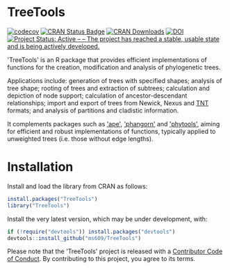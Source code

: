 # TreeTools

[![codecov](https://codecov.io/gh/ms609/TreeTools/branch/master/graph/badge.svg)](https://codecov.io/gh/ms609/TreeTools)
[![CRAN Status Badge](https://www.r-pkg.org/badges/version/TreeTools)](https://cran.r-project.org/package=TreeTools)
[![CRAN Downloads](https://cranlogs.r-pkg.org/badges/TreeTools)](https://ms609.github.io/usage/#treetools)
[![DOI](https://zenodo.org/badge/DOI/10.5281/zenodo.3522726.svg)](https://doi.org/10.5281/zenodo.3522725)<!--[![Project Status: Inactive – The project has reached a stable, usable state but is no longer being actively developed; support/maintenance will be provided as time allows.](http://www.repostatus.org/badges/latest/inactive.svg)](http://www.repostatus.org/#inactive)
-->
[![Project Status: Active – – The project has reached a stable, usable state and is being actively developed.](https://www.repostatus.org/badges/latest/active.svg)](https://www.repostatus.org/#active)

'TreeTools' is an R package that provides efficient implementations of 
functions for the creation, modification and analysis of phylogenetic trees.

Applications include:
generation of trees with specified shapes;
analysis of tree shape;
rooting of trees and extraction of subtrees;
calculation and depiction of node support;
calculation of ancestor-descendant relationships;
import and export of trees from Newick, Nexus and 
[TNT](https://www.lillo.org.ar/phylogeny/tnt/) formats;
and analysis of partitions and cladistic information.

It complements packages such as 
['ape'](https://cran.r-project.org/package=ape),
['phangorn'](https://cran.r-project.org/package=phangorn) and
['phytools'](https://cran.r-project.org/package=phytools),
aiming for efficient and robust implementations of functions, typically
applied to unweighted trees (i.e. those without edge lengths).

# Installation

Install and load the library from CRAN as follows:
```r
install.packages("TreeTools")
library("TreeTools")
```

Install the very latest version, which may be under development, with:
```r
if (!require("devtools")) install.packages("devtools")
devtools::install_github("ms609/TreeTools")
```

Please note that the 'TreeTools' project is released with a
[Contributor Code of Conduct](CODE_OF_CONDUCT.md).
By contributing to this project, you agree to its terms.
